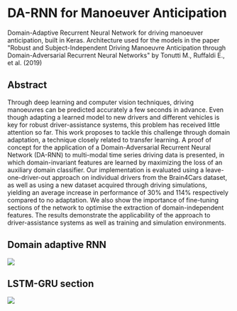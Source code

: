 # DA-RNN for Manoeuver Anticipation

Domain-Adaptive Recurrent Neural Network for driving manoeuver anticipation, built in Keras. 
Architecture used for the models in the paper "Robust and Subject-Independent Driving Manoeuvre Anticipation through Domain-Adversarial Recurrent Neural Networks" by Tonutti M., Ruffaldi E., et al. (2019)

## Abstract
Through deep learning and computer vision techniques, driving manoeuvres can be predicted accurately a few seconds in advance. Even though adapting a learned model to new drivers and different vehicles is key for robust driver-assistance systems, this problem has received little attention so far. This work proposes to tackle this challenge through domain adaptation, a technique closely related to transfer learning. A proof of concept for the application of a Domain-Adversarial Recurrent Neural Network (DA-RNN) to multi-modal time series driving data is presented, in which domain-invariant features are learned by maximizing the loss of an auxiliary domain classifier. Our implementation is evaluated using a leave-one-driver-out approach on individual drivers from the Brain4Cars dataset, as well as using a new dataset acquired through driving simulations, yielding an average increase in performance of 30\% and 114\% respectively compared to no adaptation. We also show the importance of fine-tuning sections of the network to optimise the extraction of domain-independent features. The results demonstrate the applicability of the approach to driver-assistance systems as well as training and simulation environments.

## Domain adaptive RNN 
![](https://user-images.githubusercontent.com/18726750/52519677-60db2280-2c5f-11e9-8e16-0c0812e8712c.png)

## LSTM-GRU section
![](https://user-images.githubusercontent.com/18726750/52519678-62a4e600-2c5f-11e9-986d-bcba3542fd24.png)
